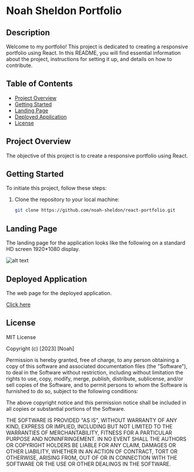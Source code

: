# Noah Sheldon Portfolio

## Description


Welcome to my portfolio! This project is dedicated to creating a responsive portfolio using React. In this README, you will find essential information about the project, instructions for setting it up, and details on how to contribute.


## Table of Contents

- [Project Overview](#project-overview)
- [Getting Started](#getting-started)
- [Landing Page](#landing-page)
- [Deployed Application](#deployed-application)
- [License](#license)


## Project Overview

The objective of this project is to create a responsive portfolio using React. 


## Getting Started

To initiate this project, follow these steps:

1. Clone the repository to your local machine:

   ```bash
   git clone https://github.com/noah-sheldon/react-portfolio.git
   ```


## Landing Page

The landing page for the application looks like the following on a standard HD screen 1920*1080 display.

![alt text](./assets/images/scr_1920.png)

## Deployed Application

The web page for the deployed application.

[Click here](https://noah-sheldon.github.io/react-portfolio/)


## License

MIT License

Copyright (c) [2023] [Noah]

Permission is hereby granted, free of charge, to any person obtaining a copy
of this software and associated documentation files (the "Software"), to deal
in the Software without restriction, including without limitation the rights
to use, copy, modify, merge, publish, distribute, sublicense, and/or sell
copies of the Software, and to permit persons to whom the Software is
furnished to do so, subject to the following conditions:

The above copyright notice and this permission notice shall be included in all
copies or substantial portions of the Software.

THE SOFTWARE IS PROVIDED "AS IS", WITHOUT WARRANTY OF ANY KIND, EXPRESS OR
IMPLIED, INCLUDING BUT NOT LIMITED TO THE WARRANTIES OF MERCHANTABILITY,
FITNESS FOR A PARTICULAR PURPOSE AND NONINFRINGEMENT. IN NO EVENT SHALL THE
AUTHORS OR COPYRIGHT HOLDERS BE LIABLE FOR ANY CLAIM, DAMAGES OR OTHER
LIABILITY, WHETHER IN AN ACTION OF CONTRACT, TORT OR OTHERWISE, ARISING FROM,
OUT OF OR IN CONNECTION WITH THE SOFTWARE OR THE USE OR OTHER DEALINGS IN THE
SOFTWARE.